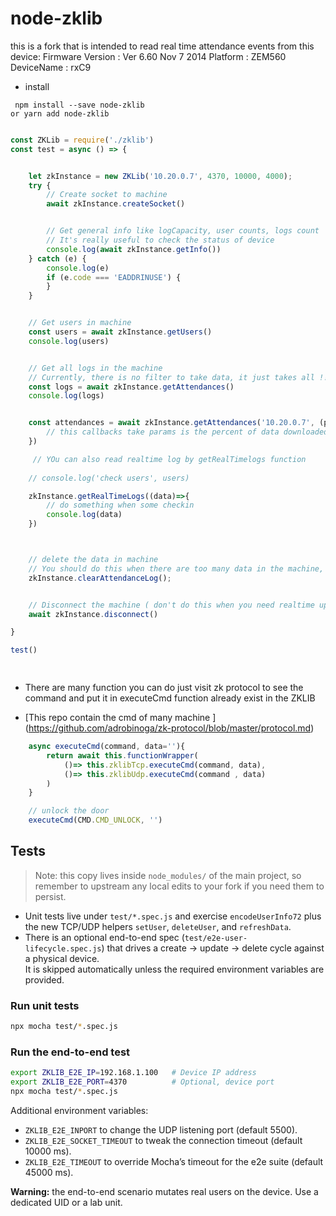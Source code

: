 # node-zklib



this is a fork that is intended to read real time attendance events from this device:
Firmware Version : Ver 6.60 Nov 7 2014
Platform : ZEM560
DeviceName : rxC9

- install 

```
 npm install --save node-zklib
or yarn add node-zklib
```

```javascript

const ZKLib = require('./zklib')
const test = async () => {


    let zkInstance = new ZKLib('10.20.0.7', 4370, 10000, 4000);
    try {
        // Create socket to machine 
        await zkInstance.createSocket()


        // Get general info like logCapacity, user counts, logs count
        // It's really useful to check the status of device 
        console.log(await zkInstance.getInfo())
    } catch (e) {
        console.log(e)
        if (e.code === 'EADDRINUSE') {
        }
    }


    // Get users in machine 
    const users = await zkInstance.getUsers()
    console.log(users)


    // Get all logs in the machine 
    // Currently, there is no filter to take data, it just takes all !!
    const logs = await zkInstance.getAttendances()
    console.log(logs)


    const attendances = await zkInstance.getAttendances('10.20.0.7', (percent, total)=>{
        // this callbacks take params is the percent of data downloaded and total data need to download 
    })

     // YOu can also read realtime log by getRealTimelogs function
  
    // console.log('check users', users)

    zkInstance.getRealTimeLogs((data)=>{
        // do something when some checkin 
        console.log(data)
    })



    // delete the data in machine
    // You should do this when there are too many data in the machine, this issue can slow down machine 
    zkInstance.clearAttendanceLog();


    // Disconnect the machine ( don't do this when you need realtime update :))) 
    await zkInstance.disconnect()

}

test()

 
```

- There are many function you can do just visit zk protocol to see the command and put it in executeCmd function already exist in the ZKLIB 

- [This repo contain the cmd of many machine ] (https://github.com/adrobinoga/zk-protocol/blob/master/protocol.md)

```javascript
    async executeCmd(command, data=''){
        return await this.functionWrapper(
            ()=> this.zklibTcp.executeCmd(command, data),
            ()=> this.zklibUdp.executeCmd(command , data)
        )
    }

    // unlock the door  
    executeCmd(CMD.CMD_UNLOCK, '')

```

## Tests

> Note: this copy lives inside `node_modules/` of the main project, so remember to upstream any local edits to your fork if you need them to persist.

- Unit tests live under `test/*.spec.js` and exercise `encodeUserInfo72` plus the new TCP/UDP helpers `setUser`, `deleteUser`, and `refreshData`.
- There is an optional end-to-end spec (`test/e2e-user-lifecycle.spec.js`) that drives a create → update → delete cycle against a physical device.  
  It is skipped automatically unless the required environment variables are provided.

### Run unit tests

```bash
npx mocha test/*.spec.js
```

### Run the end-to-end test

```bash
export ZKLIB_E2E_IP=192.168.1.100   # Device IP address
export ZKLIB_E2E_PORT=4370          # Optional, device port
npx mocha test/*.spec.js
```

Additional environment variables:

- `ZKLIB_E2E_INPORT` to change the UDP listening port (default 5500).
- `ZKLIB_E2E_SOCKET_TIMEOUT` to tweak the connection timeout (default 10000 ms).
- `ZKLIB_E2E_TIMEOUT` to override Mocha’s timeout for the e2e suite (default 45000 ms).

**Warning:** the end-to-end scenario mutates real users on the device. Use a dedicated UID or a lab unit.
